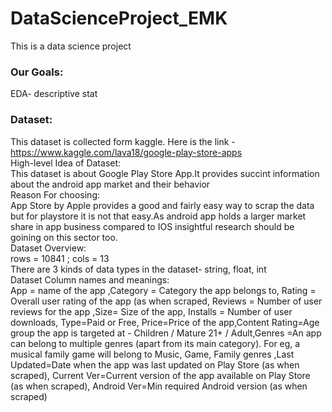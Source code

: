 # DataScienceProject_EMK
This is a data science project

### Our Goals:
EDA- descriptive stat
### Dataset:
This dataset is collected form kaggle. Here is the link - </br>
https://www.kaggle.com/lava18/google-play-store-apps </br>
High-level Idea of Dataset: </br>
This dataset is about Google Play Store App.It provides succint information about the android app market and their behavior </br>
Reason For choosing:</br>
App Store by Apple provides a good and fairly easy way to scrap the data but for playstore it is not that easy.As android app holds a larger market share in app business compared to IOS insightful research should be goining on this sector too. </br>
Dataset Overview:</br>
rows = 10841 ; cols = 13 </br>
There are 3 kinds of data types in the dataset- string, float, int </br>
Dataset Column names and meanings: </br>
App = name of the app	,Category = Category the app belongs to,	Rating = Overall user rating of the app (as when scraped,	Reviews = Number of user reviews for the app	,Size= Size of the app,	Installs = Number of user downloads,	Type=Paid or Free,	Price=Price of the app,Content  Rating=Age group the app is targeted at - Children / Mature 21+ / Adult,Genres =An app can belong to multiple genres (apart from its main category). For eg, a musical family game will belong to Music, Game, Family genres	,Last Updated=Date when the app was last updated on Play Store (as when scraped),	Current Ver=Current version of the app available on Play Store (as when scraped),	Android Ver=Min required Android version (as when scraped)
